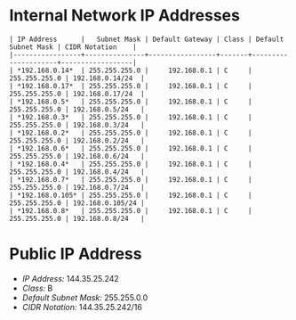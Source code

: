 # Internal Network IP Addresses

    | IP Address      |   Subnet Mask | Default Gateway | Class | Default Subnet Mask | CIDR Notation    |
    |-----------------+---------------+-----------------+-------+---------------------+------------------|
    | *192.168.0.14*  | 255.255.255.0 |     192.168.0.1 | C     |       255.255.255.0 | 192.168.0.14/24  |
    | *192.168.0.17*  | 255.255.255.0 |     192.168.0.1 | C     |       255.255.255.0 | 192.168.0.17/24  |
    | *192.168.0.5*   | 255.255.255.0 |     192.168.0.1 | C     |       255.255.255.0 | 192.168.0.5/24   |
    | *192.168.0.3*   | 255.255.255.0 |     192.168.0.1 | C     |       255.255.255.0 | 192.168.0.3/24   |
    | *192.168.0.2*   | 255.255.255.0 |     192.168.0.1 | C     |       255.255.255.0 | 192.168.0.2/24   |
    | *192.168.0.6*   | 255.255.255.0 |     192.168.0.1 | C     |       255.255.255.0 | 192.168.0.6/24   |
    | *192.168.0.4*   | 255.255.255.0 |     192.168.0.1 | C     |       255.255.255.0 | 192.168.0.4/24   |
    | *192.168.0.7*   | 255.255.255.0 |     192.168.0.1 | C     |       255.255.255.0 | 192.168.0.7/24   |
    | *192.168.0.105* | 255.255.255.0 |     192.168.0.1 | C     |       255.255.255.0 | 192.168.0.105/24 |
    | *192.168.0.8*   | 255.255.255.0 |     192.168.0.1 | C     |       255.255.255.0 | 192.168.0.8/24   |

# Public IP Address

* *IP Address:*           144.35.25.242
* *Class:*                B
* *Default Subnet Mask:*  255.255.0.0
* *CIDR Notation:*        144.35.25.242/16
